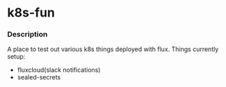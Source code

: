 # k8s-fun

### Description
A place to test out various k8s things deployed with flux.
Things currently setup:
  - fluxcloud(slack notifications)
  - sealed-secrets
